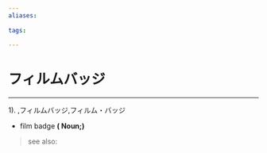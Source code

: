 ```yaml
---
aliases:
    
tags:
    
---
```


# フィルムバッジ
---
1).
,フィルムバッジ,フィルム・バッジ

- film badge
**( Noun;)**
> see also: 
            